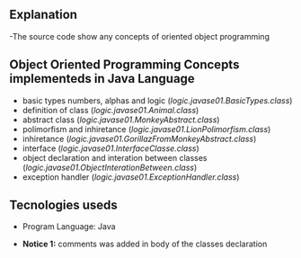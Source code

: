 **Explanation** 
-
-The source code show any concepts of oriented object programming 
 
**Object Oriented Programming Concepts implementeds in Java Language**
- 
- basic types numbers, alphas and logic  (_logic.javase01.BasicTypes.class_)
- definition of class  (_logic.javase01.Animal.class_)
- abstract class (_logic.javase01.MonkeyAbstract.class_)
- polimorfism and inhiretance (_logic.javase01.LionPolimorfism.class_)
- inhiretance (_logic.javase01.GorillazFromMonkeyAbstract.class_)
- interface (_logic.javase01.InterfaceClasse.class_)
- object declaration and interation between classes (_logic.javase01.ObjectInterationBetween.class_) 
- exception handler (_logic.javase01.ExceptionHandler.class_)
 
**Tecnologies useds** 
-
- Program Language: Java 

- **Notice 1:** comments was added in body of the classes declaration
